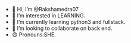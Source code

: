 - 👋 Hi, I’m @Rakshamedra07
- 👀 I’m interested in LEARNING.
- 🌱 I’m currently learning python3 and fullstack.
- 💞️ I’m looking to collaborate on back end.
- 😄 Pronouns:SHE.


<!---
Rakshamedra07/Rakshamedra07 is a ✨ special ✨ repository because its `README.md` (this file) appears on your GitHub profile.
You can click the Preview link to take a look at your changes.
--->
